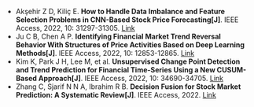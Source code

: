 * Akşehir Z D, Kiliç E. <b>How to Handle Data Imbalance and Feature Selection Problems in CNN-Based Stock Price Forecasting[J]</b>. IEEE Access, 2022, 10: 31297-31305. [Link](https://ieeexplore.ieee.org/abstract/document/9738619/)
* Ju C B, Chen A P. <b>Identifying Financial Market Trend Reversal Behavior With Structures of Price Activities Based on Deep Learning Methods[J]</b>. IEEE Access, 2022, 10: 12853-12865. [Link](https://ieeexplore.ieee.org/abstract/document/9693504/)
* Kim K, Park J H, Lee M, et al. <b>Unsupervised Change Point Detection and Trend Prediction for Financial Time-Series Using a New CUSUM-Based Approach[J]</b>. IEEE Access, 2022, 10: 34690-34705. [Link](https://ieeexplore.ieee.org/abstract/document/9741807/)
* Zhang C, Sjarif N N A, Ibrahim R B. <b>Decision Fusion for Stock Market Prediction: A Systematic Review[J]</b>. IEEE Access, 2022. [Link](https://ieeexplore.ieee.org/abstract/document/9847239/)
